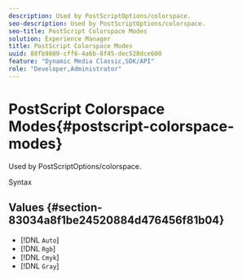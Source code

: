 ```yaml
---
description: Used by PostScriptOptions/colorspace.
seo-description: Used by PostScriptOptions/colorspace.
seo-title: PostScript Colorspace Modes
solution: Experience Manager
title: PostScript Colorspace Modes
uuid: 88fb9809-cff6-4a6b-8f45-dec528dce600
feature: "Dynamic Media Classic,SDK/API"
role: "Developer,Administrator"
---
```


# PostScript Colorspace Modes{#postscript-colorspace-modes}

Used by PostScriptOptions/colorspace.

 Syntax 

## Values {#section-83034a8f1be24520884d476456f81b04}

* [!DNL `Auto`] 
* [!DNL `Rgb`] 
* [!DNL `Cmyk`] 
* [!DNL `Gray`]


